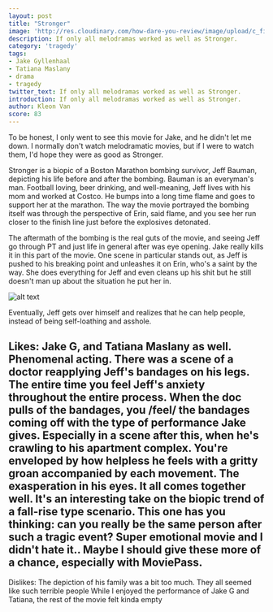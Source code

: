 ```yaml
---
layout: post
title: "Stronger"
image: 'http://res.cloudinary.com/how-dare-you-review/image/upload/c_fill,h_399,w_760/v1529127882/stronger.jpg'
description: If only all melodramas worked as well as Stronger.
category: 'tragedy'
tags:
- Jake Gyllenhaal
- Tatiana Maslany
- drama
- tragedy
twitter_text: If only all melodramas worked as well as Stronger.    
introduction: If only all melodramas worked as well as Stronger.
author: Kleon Van
score: 83  
---
```


To be honest, I only went to see this movie for Jake, and he didn't let me down. I normally don't watch melodramatic movies, but if I were to watch them, I'd hope they were as good as Stronger.

Stronger is a biopic of a Boston Marathon bombing survivor, Jeff Bauman, depicting his life before and after the bombing. Bauman is an everyman's man. Football loving, beer drinking, and well-meaning, Jeff lives with his mom and worked at Costco. He bumps into a long time flame and goes to support her at the marathon. The way the movie portrayed the bombing itself was through the perspective of Erin, said flame, and you see her run closer to the finish line just before the explosives detonated.

The aftermath of the bombing is the real guts of the movie, and seeing Jeff go through PT and just life in general after was eye opening. Jake really kills it in this part of the movie. One scene in particular stands out, as Jeff is pushed to his breaking point and unleashes it on Erin, who's a saint by the way. She does everything for Jeff and even cleans up his shit but he still doesn't man up about the situation he put her in.

![alt text](https://res.cloudinary.com/how-dare-you-review/image/upload/c_fill,h_399,w_760/v1529127498/stronger-trailer-jake-gyllenhaal.jpg)

Eventually, Jeff gets over himself and realizes that he can help people, instead of being self-loathing and asshole.

Likes:
Jake G, and Tatiana Maslany as well. Phenomenal acting.
There was a scene of a doctor reapplying Jeff's bandages on his legs. The entire time you feel Jeff's anxiety throughout the entire process. When the doc pulls of the bandages, you /feel/ the bandages coming off with the type of performance Jake gives. Especially in a scene after this, when he's crawling to his apartment complex. You're enveloped by how helpless he feels with a gritty groan accompanied by each movement. The exasperation in his eyes. It all comes together well.
It's an interesting take on the biopic trend of a fall-rise type scenario. This one has you thinking: can you really be the same person after such a tragic event?
Super emotional movie and I didn't hate it.. Maybe I should give these more of a chance, especially with MoviePass.
-           
Dislikes:
The depiction of his family was a bit too much. They all seemed like such terrible people
While I enjoyed the performance of Jake G and Tatiana, the rest of the movie felt kinda empty

